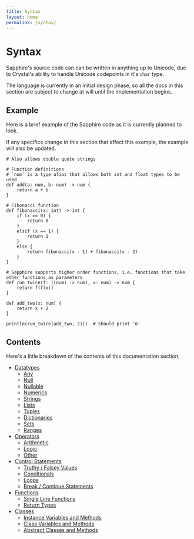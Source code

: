 ```yaml
---
title: Syntax
layout: home
permalink: /syntax/
---
```


# Syntax
Sapphire's source code can can be written in anything up to Unicode, due to Crystal's ability to handle Unicode codepoints in it's `char` type.

The language is currently in an initial design phase, so all the docs in this section are subject to change at will until the implementation begins.

## Example
Here is a brief example of the Sapphire code as it is currently planned to look.

If any specifics change in this section that affect this example, the example will also be updated.
```sapphire
# Also allows double quote strings

# Function definitions
# `num` is a type alias that allows both int and float types to be used
def add(a: num, b: num) -> num {
    return a + b
}

# Fibonacci function
def fibonacci(x: int) -> int {
    if (x == 0) {
        return 0
    }
    elsif (x == 1) {
        return 1
    }
    else {
        return fibonacci(x - 1) + fibonacci(x - 2)
    }
}

# Sapphire supports higher order functions, i.e. functions that take other functions as parameters
def run_twice(f: ((num) -> num), x: num) -> num {
    return f(f(x))
}

def add_two(x: num) {
    return x + 2
}

println(run_twice(add_two, 2)))  # Should print '6'

```

## Contents
Here's a little breakdown of the contents of this documentation section;

- [Datatypes](./datatypes/)
    - [Any](./datatypes/#any)
    - [Null](./datatypes/#null)
    - [Nullable](./datatypes/#nullable-types)
    - [Numerics](./datatypes/#numerics)
    - [Strings](./datatypes/#strings)
    - [Lists](./datatypes/#lists)
    - [Tuples](./datatypes/#tuples)
    - [Dictionaries](./datatypes/#dictionaries)
    - [Sets](./datatypes/#sets)
    - [Ranges](./datatypes/#ranges)
- [Operators](./operators/)
    - [Arithmetic](./operators/#arithmetic)
    - [Logic](./operators/#logic)
    - [Other](./operators/#other)
- [Control Statements](./control/)
    - [Truthy / Falsey Values](./control/#truthy--falsey)
    - [Conditionals](./control/#conditionals)
    - [Loops](./control/#loops)
    - [Break / Continue Statements](./control/#break--continue)
- [Functions](./functions/)
    - [Single Line Functions](./functions/#single-line-functions)
    - [Return Types](./functions/#return-types)
- [Classes](./classes/)
    - [Instance Variables and Methods](./classes/#instance-variables-and-methods)
    - [Class Variables and Methods](./classes/#class-variables-and-methods)
    - [Abstract Classes and Methods](./classes/#abstract-classes-and-methods)
